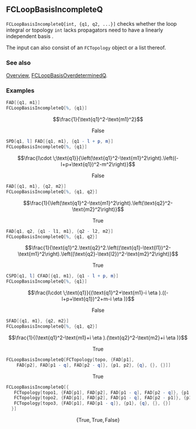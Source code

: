 ## FCLoopBasisIncompleteQ

`FCLoopBasisIncompleteQ[int, {q1, q2, ...}]` checks whether the loop integral or topology `int` lacks propagators need to have a linearly independent basis .

The input can also consist of an `FCTopology` object or a list thereof.

### See also

[Overview](Extra/FeynCalc.md), [FCLoopBasisOverdeterminedQ](FCLoopBasisOverdeterminedQ.md).

### Examples

```mathematica
FAD[{q1, m1}]
FCLoopBasisIncompleteQ[%, {q1}]
```

$$\frac{1}{\text{q1}^2-\text{m1}^2}$$

$$\text{False}$$

```mathematica
SPD[q1, l] FAD[{q1, m1}, {q1 - l + p, m}]
FCLoopBasisIncompleteQ[%, {q1}]
```

$$\frac{l\cdot \;\text{q1}}{\left(\text{q1}^2-\text{m1}^2\right).\left((-l+p+\text{q1})^2-m^2\right)}$$

$$\text{False}$$

```mathematica
FAD[{q1, m1}, {q2, m2}]
FCLoopBasisIncompleteQ[%, {q1, q2}]
```

$$\frac{1}{\left(\text{q1}^2-\text{m1}^2\right).\left(\text{q2}^2-\text{m2}^2\right)}$$

$$\text{True}$$

```mathematica
FAD[q1, q2, {q1 - l1, m1}, {q2 - l2, m2}]
FCLoopBasisIncompleteQ[%, {q1, q2}]
```

$$\frac{1}{\text{q1}^2.\text{q2}^2.\left((\text{q1}-\text{l1})^2-\text{m1}^2\right).\left((\text{q2}-\text{l2})^2-\text{m2}^2\right)}$$

$$\text{True}$$

```mathematica
CSPD[q1, l] CFAD[{q1, m1}, {q1 - l + p, m}]
FCLoopBasisIncompleteQ[%, {q1}]
```

$$\frac{l\cdot \;\text{q1}}{(\text{q1}^2+\text{m1}-i \eta ).((-l+p+\text{q1})^2+m-i \eta )}$$

$$\text{False}$$

```mathematica
SFAD[{q1, m1}, {q2, m2}]
FCLoopBasisIncompleteQ[%, {q1, q2}]
```

$$\frac{1}{(\text{q1}^2-\text{m1}+i \eta ).(\text{q2}^2-\text{m2}+i \eta )}$$

$$\text{True}$$

```mathematica
FCLoopBasisIncompleteQ[FCTopology[topo, {FAD[p1], 
    FAD[p2], FAD[p1 - q], FAD[p2 - q]}, {p1, p2}, {q}, {}, {}]]
```

$$\text{True}$$

```mathematica
FCLoopBasisIncompleteQ[{
   FCTopology[topo1, {FAD[p1], FAD[p2], FAD[p1 - q], FAD[p2 - q]}, {p1, p2}, {q}, {}, {}], 
   FCTopology[topo2, {FAD[p1], FAD[p2], FAD[p1 - q], FAD[p2 - p1]}, {p1, p2}, {q}, {}, {}], 
   FCTopology[topo3, {FAD[p1], FAD[p1 - q]}, {p1}, {q}, {}, {}] 
  }]
```

$$\{\text{True},\text{True},\text{False}\}$$
